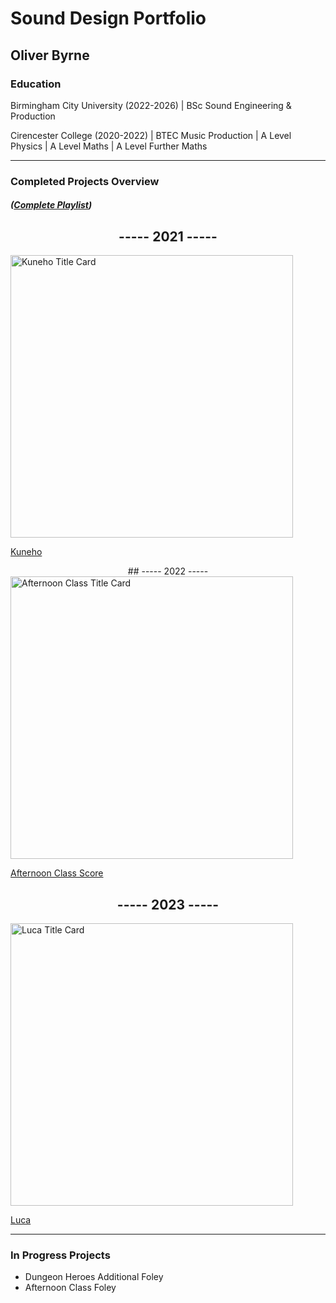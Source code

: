 # Sound Design Portfolio 
## Oliver Byrne

### Education

Birmingham City University (2022-2026) | BSc Sound Engineering & Production 

Cirencester College (2020-2022) | BTEC Music Production | A Level Physics | A Level Maths | A Level Further Maths

---
### Completed Projects Overview
##### ([Complete Playlist](https://www.youtube.com/playlist?list=PLlxiILQYOCxV1kn5FR7rGtZQHTDLpYjz_))

<div align="center">
  
  ## ----- 2021 -----
</div>
<img width="452" alt="Kuneho Title Card" src="https://github.com/O-Byrne/O-Byrne.github.io/assets/157286554/22a06e79-87a2-451a-a88f-0f986afc89cf">

[Kuneho](https://youtu.be/YaH1j3PShas)

<div align="center"> 
##        ----- 2022 -----
</div>
<img width="452" alt="Afternoon Class Title Card" src="https://github.com/O-Byrne/O-Byrne.github.io/assets/157286554/3976ac6a-d332-4809-9996-446818b872ed">
  
[Afternoon Class Score](https://youtu.be/N1Vg7jgv2oc)

<div align="center">
  
## ----- 2023 -----

</div>
<img width="452" alt="Luca Title Card" src="https://github.com/O-Byrne/O-Byrne.github.io/assets/157286554/61d765eb-512b-486d-8ff7-b1e45d30a506">

[Luca](https://youtu.be/H_dDbXpgmhc)

---

### In Progress Projects
- Dungeon Heroes Additional Foley
- Afternoon Class Foley



